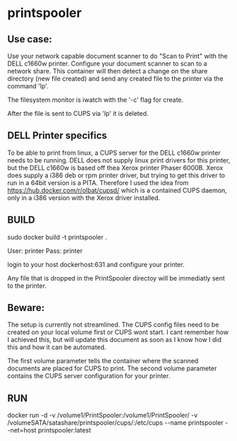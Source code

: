 # printspooler

## Use case:
Use your network capable document scanner to do "Scan to Print" with the DELL c1660w printer.
Configure your document scanner to scan to a network share.
This container will then detect a change on the share directory (new file created) and send any created file to the printer via the command 'lp'.

The filesystem monitor is iwatch with the '-c' flag for create.

After the file is sent to CUPS via 'lp' it is deleted.

## DELL Printer specifics
To be able to print from linux, a CUPS server for the DELL c1660w printer needs to be running.
DELL does not supply linux print drivers for this printer, but the DELL c1660w is based off thea Xerox printer Phaser 6000B.
Xerox does supply a i386 deb or rpm printer driver, but trying to get this driver to run in a 64bit version is a PITA.
Therefore I used the idea from https://hub.docker.com/r/olbat/cupsd/ which is a contained CUPS daemon, only in a i386 version with the Xerox driver installed.


## BUILD
sudo docker build -t printspooler .

User: printer
Pass: printer

login to your host  dockerhost:631 and configure your printer.

Any file that is dropped in the PrintSpooler directoy will be immediatly sent to the printer.

## Beware:
The setup is currently not streamlined. 
The CUPS config files need to be created on your local volume first or CUPS wont start.
I cant remember how I achieved this, but will update this document as soon as I know how I did this and how it can be automated.

The first volume parameter tells the container where the scanned documents are placed for CUPS to print.
The second volume parameter contains the CUPS server configuration for your printer.


## RUN
docker run -d -v /volume1/PrintSpooler:/volume1/PrintSpooler/   -v /volumeSATA/satashare/printspooler/cups/:/etc/cups --name printspooler  --net=host printspooler:latest

